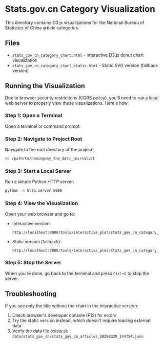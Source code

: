 # Stats.gov.cn Category Visualization

This directory contains D3.js visualizations for the National Bureau of Statistics of China article categories.

## Files

- `stats_gov_cn_category_chart.html` - Interactive D3.js donut chart visualization
- `stats_gov_cn_category_chart_static.html` - Static SVG version (fallback version)

## Running the Visualization

Due to browser security restrictions (CORS policy), you'll need to run a local web server to properly view these visualizations. Here's how:

### Step 1: Open a Terminal

Open a terminal or command prompt.

### Step 2: Navigate to Project Root

Navigate to the root directory of the project:

```bash
cd /path/to/hemingway_the_data_journalist
```

### Step 3: Start a Local Server

Run a simple Python HTTP server:

```bash
python -m http.server 8000
```

### Step 4: View the Visualization

Open your web browser and go to:

- Interactive version:
  ```
  http://localhost:8000/tools/interactive_plot/stats_gov_cn_category_chart.html
  ```

- Static version (fallback):
  ```
  http://localhost:8000/tools/interactive_plot/stats_gov_cn_category_chart_static.html
  ```

### Step 5: Stop the Server

When you're done, go back to the terminal and press `Ctrl+C` to stop the server.

## Troubleshooting

If you see only the title without the chart in the interactive version:

1. Check browser's developer console (F12) for errors
2. Try the static version instead, which doesn't require loading external data
3. Verify the data file exists at: `data/stats_gov_cn/stats_gov_cn_articles_20250329_144754.json` 